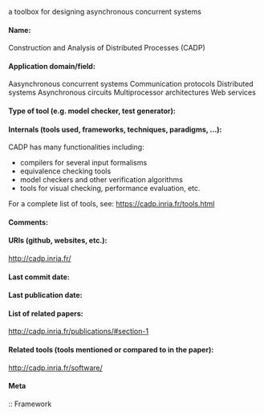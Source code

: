 a toolbox for designing asynchronous concurrent systems

#### Name:
Construction and Analysis of Distributed Processes (CADP)

#### Application domain/field:
Aasynchronous concurrent systems
Communication protocols
Distributed systems
Asynchronous circuits
Multiprocessor architectures
Web services

#### Type of tool (e.g. model checker, test generator):

#### Internals (tools used, frameworks, techniques, paradigms, ...):
CADP has many functionalities including:
- compilers for several input formalisms
- equivalence checking tools
- model checkers and other verification algorithms
- tools for visual checking, performance evaluation, etc.

For a complete list of tools, see: https://cadp.inria.fr/tools.html

#### Comments:

#### URIs (github, websites, etc.):
http://cadp.inria.fr/

#### Last commit date:

#### Last publication date:

#### List of related papers:
http://cadp.inria.fr/publications/#section-1

#### Related tools (tools mentioned or compared to in the paper):
http://cadp.inria.fr/software/

#### Meta
:: Framework